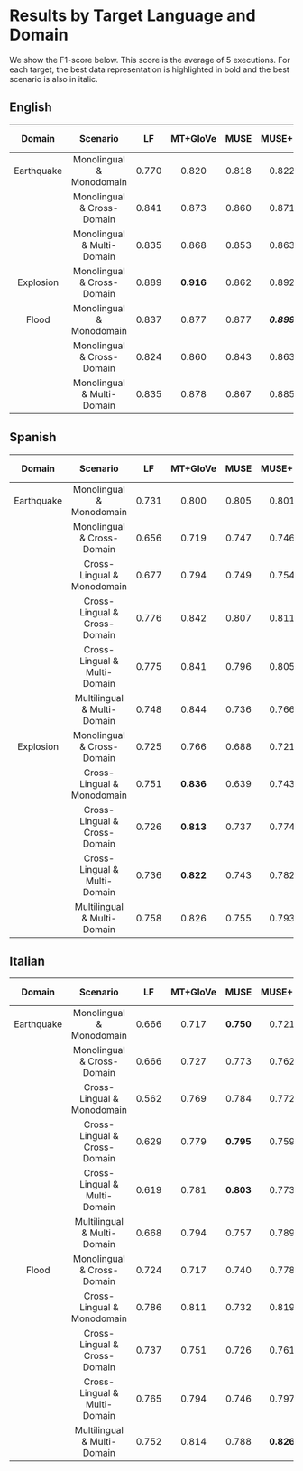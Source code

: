 # Results by Target Language and Domain

We show the F1-score below. This score is the average of 5 executions. For each target, the best data representation is highlighted in bold and the
best scenario is also in italic.

## English


|   Domain   |           Scenario           |   LF  |  MT+GloVe |  MUSE |   MUSE+LF   |  BERT |   XLM-R   |    XLM-T    |
|:----------:|:----------------------------:|:-----:|:---------:|:-----:|:-----------:|:-----:|:---------:|:-----------:|
| Earthquake | Monolingual   & Monodomain   | 0.770 |   0.820   | 0.818 |    0.822    | 0.766 | **0.838** |    0.824    |
|            | Monolingual & Cross-Domain   | 0.841 |   0.873   | 0.860 |    0.871    | 0.852 |   0.888   | **_0.894_** |
|            | Monolingual & Multi-Domain   | 0.835 |   0.868   | 0.853 |    0.863    | 0.844 |   0.881   |  **0.884**  |
| Explosion  | Monolingual   & Cross-Domain | 0.889 | **0.916** | 0.862 |    0.892    | 0.871 |   0.902   |  **0.916**  |
| Flood      | Monolingual   & Monodomain   | 0.837 |   0.877   | 0.877 | **_0.899_** | 0.863 |   0.894   |    0.888    |
|            | Monolingual & Cross-Domain   | 0.824 |   0.860   | 0.843 |    0.863    | 0.844 |   0.861   |  **0.874**  |
|            | Monolingual & Multi-Domain   | 0.835 |   0.878   | 0.867 |    0.885    | 0.859 |   0.888   |  **0.894**  |


## Spanish


|   Domain   |           Scenario           |   LF  |  MT+GloVe |  MUSE | MUSE+LF |  BERT |   MT+BERT   |    XLM-R    |   XLM-T   |
|:----------:|:----------------------------:|:-----:|:---------:|:-----:|:-------:|:-----:|:-----------:|:-----------:|:---------:|
| Earthquake |  Monolingual   & Monodomain  | 0.731 |   0.800   | 0.805 |  0.801  | 0.793 |  **0.834**  |    0.794    |   0.812   |
|            |  Monolingual & Cross-Domain  | 0.656 |   0.719   | 0.747 |  0.746  | 0.746 |  **0.791**  |    0.754    |   0.774   |
|            |  Cross-Lingual & Monodomain  | 0.677 |   0.794   | 0.749 |  0.754  | 0.737 |  **0.832**  |    0.798    |   0.796   |
|            | Cross-Lingual & Cross-Domain | 0.776 |   0.842   | 0.807 |  0.811  | 0.833 | **_0.859_** |    0.847    |   0.841   |
|            | Cross-Lingual & Multi-Domain | 0.775 |   0.841   | 0.796 |  0.805  | 0.813 | **_0.859_** |    0.845    |   0.842   |
|            |  Multilingual & Multi-Domain | 0.748 |   0.844   | 0.736 |  0.766  | 0.740 |  **0.858**  |    0.831    |   0.829   |
|  Explosion | Monolingual   & Cross-Domain | 0.725 |   0.766   | 0.688 |  0.721  | 0.723 |    0.687    |    0.773    | **0.782** |
|            |  Cross-Lingual & Monodomain  | 0.751 | **0.836** | 0.639 |  0.743  | 0.759 |    0.792    |    0.793    |   0.649   |
|            | Cross-Lingual & Cross-Domain | 0.726 | **0.813** | 0.737 |  0.774  | 0.777 |    0.774    |    0.748    |   0.771   |
|            | Cross-Lingual & Multi-Domain | 0.736 | **0.822** | 0.743 |  0.782  | 0.786 |    0.817    |    0.796    |   0.765   |
|            |  Multilingual & Multi-Domain | 0.758 |   0.826   | 0.755 |  0.793  | 0.761 |    0.833    | **_0.854_** |   0.846   |


## Italian


|   Domain   |           Scenario           |   LF  | MT+GloVe |    MUSE   |  MUSE+LF  |  BERT |   MT+BERT   |    XLM-R    |   XLM-T   |
|:----------:|:----------------------------:|:-----:|:--------:|:---------:|:---------:|:-----:|:-----------:|:-----------:|:---------:|
| Earthquake | Monolingual   & Monodomain   | 0.666 |   0.717  | **0.750** |   0.721   | 0.731 |    0.742    |    0.723    |   0.700   |
|            | Monolingual & Cross-Domain   | 0.666 |   0.727  |   0.773   |   0.762   | 0.733 |    0.756    |    0.772    | **0.784** |
|            | Cross-Lingual & Monodomain   | 0.562 |   0.769  |   0.784   |   0.772   | 0.758 |  **0.795**  |    0.700    |   0.630   |
|            | Cross-Lingual & Cross-Domain | 0.629 |   0.779  | **0.795** |   0.759   | 0.777 |    0.770    |    0.769    |   0.726   |
|            | Cross-Lingual & Multi-Domain | 0.619 |   0.781  | **0.803** |   0.773   | 0.785 |    0.784    |    0.762    |   0.713   |
|            | Multilingual & Multi-Domain  | 0.668 |   0.794  |   0.757   |   0.789   | 0.692 | **_0.822_** |    0.747    |   0.716   |
|    Flood   | Monolingual   & Cross-Domain | 0.724 |   0.717  |   0.740   |   0.778   | 0.728 |    0.771    |  **0.807**  |   0.793   |
|            | Cross-Lingual & Monodomain   | 0.786 |   0.811  |   0.732   |   0.819   | 0.645 |    0.682    |  **0.833**  |   0.540   |
|            | Cross-Lingual & Cross-Domain | 0.737 |   0.751  |   0.726   |   0.761   | 0.749 |    0.739    |  **0.820**  |   0.793   |
|            | Cross-Lingual & Multi-Domain | 0.765 |   0.794  |   0.746   |   0.797   | 0.737 |    0.728    | **_0.841_** |   0.777   |
|            | Multilingual & Multi-Domain  | 0.752 |   0.814  |   0.788   | **0.826** | 0.718 |    0.802    |    0.794    |   0.753   |
